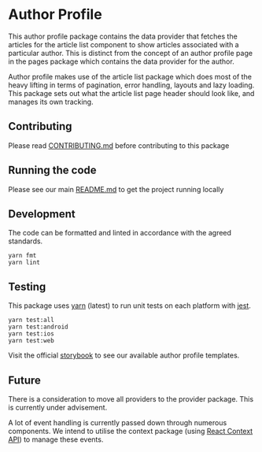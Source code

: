 # Author Profile

This author profile package contains the data provider that fetches the articles
for the article list component to show articles associated with a particular
author. This is distinct from the concept of an author profile page in the pages
package which contains the data provider for the author.

Author profile makes use of the article list package which does most of the
heavy lifting in terms of pagination, error handling, layouts and lazy loading.
This package sets out what the article list page header should look like, and
manages its own tracking.

## Contributing

Please read [CONTRIBUTING.md](./CONTRIBUTING.md) before contributing to this
package

## Running the code

Please see our main [README.md](../README.md) to get the project running locally

## Development

The code can be formatted and linted in accordance with the agreed standards.

```
yarn fmt
yarn lint
```

## Testing

This package uses [yarn](https://yarnpkg.com) (latest) to run unit tests on each
platform with [jest](https://facebook.github.io/jest/).

```
yarn test:all
yarn test:android
yarn test:ios
yarn test:web
```

Visit the official
[storybook](http://components.thetimes.co.uk/?knob-Size%20of%20ad%20placeholder%3A=default&selectedKind=Pages%2FAuthor%20Profile&selectedStory=Default%20with%20images&full=0&addons=1&stories=1&panelRight=0&addonPanel=storybooks%2Fstorybook-addon-knobs)
to see our available author profile templates.

## Future

There is a consideration to move all providers to the provider package. This is
currently under advisement.

A lot of event handling is currently passed down through numerous components. We
intend to utilise the context package (using
[React Context API](https://reactjs.org/docs/context.html)) to manage these
events.
